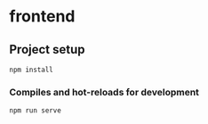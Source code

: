 # frontend

## Project setup
```
npm install
```

### Compiles and hot-reloads for development
```
npm run serve
```
